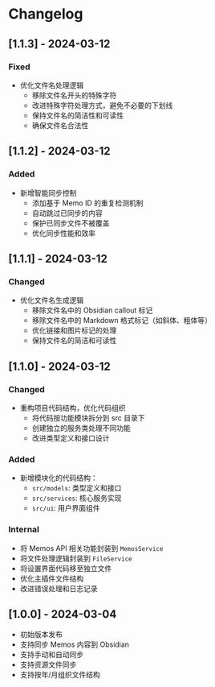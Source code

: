 # Changelog

## [1.1.3] - 2024-03-12

### Fixed
- 优化文件名处理逻辑
  - 移除文件名开头的特殊字符
  - 改进特殊字符处理方式，避免不必要的下划线
  - 保持文件名的简洁性和可读性
  - 确保文件名合法性

## [1.1.2] - 2024-03-12

### Added
- 新增智能同步控制
  - 添加基于 Memo ID 的重复检测机制
  - 自动跳过已同步的内容
  - 保护已同步文件不被覆盖
  - 优化同步性能和效率

## [1.1.1] - 2024-03-12

### Changed
- 优化文件名生成逻辑
  - 移除文件名中的 Obsidian callout 标记
  - 移除文件名中的 Markdown 格式标记（如斜体、粗体等）
  - 优化链接和图片标记的处理
  - 保持文件名的简洁和可读性

## [1.1.0] - 2024-03-12

### Changed
- 重构项目代码结构，优化代码组织
  - 将代码按功能模块拆分到 src 目录下
  - 创建独立的服务类处理不同功能
  - 改进类型定义和接口设计

### Added
- 新增模块化的代码结构：
  - `src/models`: 类型定义和接口
  - `src/services`: 核心服务实现
  - `src/ui`: 用户界面组件

### Internal
- 将 Memos API 相关功能封装到 `MemosService`
- 将文件处理逻辑封装到 `FileService`
- 将设置界面代码移至独立文件
- 优化主插件文件结构
- 改进错误处理和日志记录

## [1.0.0] - 2024-03-04
- 初始版本发布
- 支持同步 Memos 内容到 Obsidian
- 支持手动和自动同步
- 支持资源文件同步
- 支持按年/月组织文件结构 